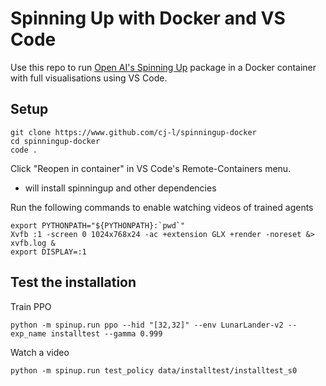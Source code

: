 # Spinning Up with Docker and VS Code

Use this repo to run <a href="https://spinningup.openai.com/en/latest/index.html">Open AI's Spinning Up</a> package in a Docker container with full visualisations using VS Code.

## Setup
```
git clone https://www.github.com/cj-l/spinningup-docker
cd spinningup-docker
code .
```
Click "Reopen in container" in VS Code's Remote-Containers menu.
- will install spinningup and other dependencies

Run the following commands to enable watching videos of trained agents
```
export PYTHONPATH="${PYTHONPATH}:`pwd`"
Xvfb :1 -screen 0 1024x768x24 -ac +extension GLX +render -noreset &> xvfb.log &
export DISPLAY=:1
```

## Test the installation

Train PPO
```
python -m spinup.run ppo --hid "[32,32]" --env LunarLander-v2 --exp_name installtest --gamma 0.999
```
Watch a video
```
python -m spinup.run test_policy data/installtest/installtest_s0
```
